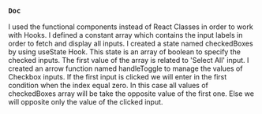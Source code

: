 ### `Doc`

I used the functional components instead of React Classes in order to work with Hooks.
I defined a constant array which contains the input labels in order to fetch and display all inputs.
I created a state named checkedBoxes by using useState Hook.
This state is an array of boolean to specify the checked inputs.
The first value of the array is related to 'Select All' input.
I created an arrow function named handleToggle to manage the values of Checkbox inputs.
If the first input is clicked we will enter in the first condition when the index equal zero.
In this case all values of checkedBoxes array will be take the opposite value of the first one.
Else we will opposite only the value of the clicked input.
